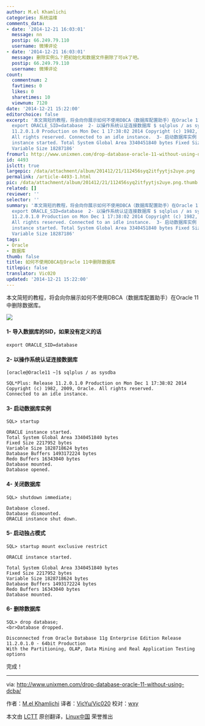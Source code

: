 ```yaml
---
author: M.el Khamlichi
categories: 系统运维
comments_data:
- date: '2014-12-21 16:03:01'
  message: nn
  postip: 66.249.79.110
  username: 微博评论
- date: '2014-12-21 16:03:01'
  message: 删除实例么？把初始化和数据文件删除了可ok了吧。
  postip: 66.249.79.110
  username: 微博评论
count:
  commentnum: 2
  favtimes: 0
  likes: 0
  sharetimes: 10
  viewnum: 7120
date: '2014-12-21 15:22:00'
editorchoice: false
excerpt: '本文简短的教程，将会向你展示如何不使用DBCA（数据库配置助手）在Oracle 11中删除数据库。  1- 导入数据库的SID，如果没有定义的话
  export ORACLE_SID=database  2- 以操作系统认证连接数据库 $ sqlplus / as sysdba SQL*Plus: Release
  11.2.0.1.0 Production on Mon Dec 1 17:38:02 2014 Copyright (c) 1982, 2009, Oracle.
  All rights reserved. Connected to an idle instance.  3- 启动数据库实例 SQL startup ORACLE
  instance started. Total System Global Area 3340451840 bytes Fixed Size 2217952 bytes
  Variable Size 18287186'
fromurl: http://www.unixmen.com/drop-database-oracle-11-without-using-dcba/
id: 4493
islctt: true
largepic: /data/attachment/album/201412/21/112456syq2itfyytjs2uye.png
permalink: /article-4493-1.html
pic: /data/attachment/album/201412/21/112456syq2itfyytjs2uye.png.thumb.jpg
related: []
reviewer: ''
selector: ''
summary: '本文简短的教程，将会向你展示如何不使用DBCA（数据库配置助手）在Oracle 11中删除数据库。  1- 导入数据库的SID，如果没有定义的话
  export ORACLE_SID=database  2- 以操作系统认证连接数据库 $ sqlplus / as sysdba SQL*Plus: Release
  11.2.0.1.0 Production on Mon Dec 1 17:38:02 2014 Copyright (c) 1982, 2009, Oracle.
  All rights reserved. Connected to an idle instance.  3- 启动数据库实例 SQL startup ORACLE
  instance started. Total System Global Area 3340451840 bytes Fixed Size 2217952 bytes
  Variable Size 18287186'
tags:
- Oracle
- 数据库
thumb: false
title: 如何不使用DBCA在Oracle 11中删除数据库
titlepic: false
translator: Vic020
updated: '2014-12-21 15:22:00'
---
```


本文简短的教程，将会向你展示如何不使用DBCA（数据库配置助手）在Oracle 11中删除数据库。


![](/data/attachment/album/201412/21/112456syq2itfyytjs2uye.png)


#### 1- 导入数据库的SID，如果没有定义的话



```
export ORACLE_SID=database

```

#### 2- 以操作系统认证连接数据库



```
[oracle@Oracle11 ~]$ sqlplus / as sysdba

SQL*Plus: Release 11.2.0.1.0 Production on Mon Dec 1 17:38:02 2014
Copyright (c) 1982, 2009, Oracle. All rights reserved.
Connected to an idle instance.

```

#### 3- 启动数据库实例



```
SQL> startup

ORACLE instance started.
Total System Global Area 3340451840 bytes
Fixed Size 2217952 bytes
Variable Size 1828718624 bytes
Database Buffers 1493172224 bytes
Redo Buffers 16343040 bytes
Database mounted.
Database opened.

```

#### 4- 关闭数据库



```
SQL> shutdown immediate;

Database closed.
Database dismounted.
ORACLE instance shut down.

```

#### 5- 启动独占模式



```
SQL> startup mount exclusive restrict

ORACLE instance started.

Total System Global Area 3340451840 bytes
Fixed Size 2217952 bytes
Variable Size 1828718624 bytes
Database Buffers 1493172224 bytes
Redo Buffers 16343040 bytes
Database mounted.

```

#### 6- 删除数据库



```
SQL> drop database;
<br>Database dropped.

Disconnected from Oracle Database 11g Enterprise Edition Release 11.2.0.1.0 - 64bit Production
With the Partitioning, OLAP, Data Mining and Real Application Testing options

```

完成！




---


via: <http://www.unixmen.com/drop-database-oracle-11-without-using-dcba/>


作者：[M.el Khamlichi](http://www.unixmen.com/author/pirat9/) 译者：[VicYu/Vic020](http://vicyu.net/) 校对：[wxy](https://github.com/wxy)


本文由 [LCTT](https://github.com/LCTT/TranslateProject) 原创翻译，[Linux中国](http://linux.cn/) 荣誉推出